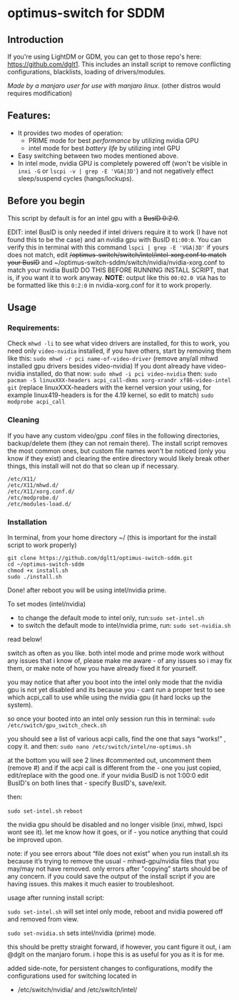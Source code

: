 # optimus-switch for SDDM
## Introduction
If you're using LightDM or GDM, you can get to those repo's here: https://github.com/dglt1. This includes an install script to remove conflicting configurations, blacklists, loading of drivers/modules.

*Made by a manjaro user for use with manjaro linux.* (other distros would requires modification)

## Features:
- It provides two modes of operation:
  - PRIME mode for best *performance* by utilizing nvidia GPU
  - intel mode for best *battery life* by utilizing intel GPU
- Easy switching between two modes mentioned above.
- In intel mode, nvidia GPU is completely powered off (won't be visible in `inxi -G` or `lscpi -v | grep -E 'VGA|3D'`) and not negatively effect sleep/suspend cycles (hangs/lockups).

## Before you begin
This script by default is for an intel gpu with a ~~BusID 0:2:0~~.

EDIT: intel BusID is only needed if intel drivers require it to work (I have not found this to be the case) and an nvidia gpu with BusID `01:00:0`. You can verify this in terminal with this command `lspci | grep -E 'VGA|3D'` if yours does not match, edit ~~/optimus-switch/switch/intel/intel-xorg.conf to match your BusID~~ and ~/optimus-switch-sddm/switch/nvidia/nvidia-xorg.conf  to match your nvidia BusID
DO THIS BEFORE RUNNING INSTALL SCRIPT, that is, if you want it to work anyway.
**NOTE**: output like this `00:02.0 VGA` has to be formatted like this `0:2:0` in nvidia-xorg.conf for it to work properly.

## Usage
### Requirements:
Check `mhwd -li` to see what video drivers are installed, for this to work, you need only `video-nvidia` installed, if you have others, start by removing them like this: `sudo mhwd -r pci name-of-video-driver` (remove any/all mhwd installed gpu drivers besides video-nvidia)
If you dont already have video-nvidia installed, do that now: `sudo mhwd -i pci video-nvidia` then:
`sudo pacman -S linuxXXX-headers acpi_call-dkms xorg-xrandr xf86-video-intel git` (replace linuxXXX-headers with the kernel version your using, for example linux419-headers is for the 4.19 kernel, so edit to match)
`sudo modprobe acpi_call` 
### Cleaning 
If you have any custom video/gpu .conf files in the following directories, backup/delete them (they can not remain there). The install script removes the most common ones, but custom file names won't be noticed (only you know if they exist) and clearing the entire directory would likely break other things, this install will not do that so clean up if necessary.
```
/etc/X11/
/etc/X11/mhwd.d/
/etc/X11/xorg.conf.d/
/etc/modprobe.d/
/etc/modules-load.d/
```
### Installation
In terminal, from your home directory ~/  (this is important for the install script to work properly)
 ```
git clone https://github.com/dglt1/optimus-switch-sddm.git
cd ~/optimus-switch-sddm
chmod +x install.sh
sudo ./install.sh
```
Done! after reboot you will be using intel/nvidia prime. 

To set modes (intel/nvidia)
- to change the default mode to intel only, run:`sudo set-intel.sh`
- to switch the default mode to intel/nvidia prime, run: `sudo set-nvidia.sh`
 
 read below!

 switch as often as you like. both intel mode and prime mode work without any issues that i know of, please make me aware - of any issues so i may fix them, or make note of how you have already fixed it for yourself.

 you may notice that after you boot into the intel only mode that the nvidia gpu is not yet disabled and its because you - cant run a proper test to see which acpi_call to use while using the nvidia gpu (it hard locks up the system).

 so once your booted into an intel only session run this in terminal:
 `sudo /etc/switch/gpu_switch_check.sh`

 you should see a list of various acpi calls, find the one that says “works!” , copy it. and then:
 `sudo nano /etc/switch/intel/no-optimus.sh`

 at the bottom you will see 2 lines #commented out, uncomment them (remove #) and if the acpi call is different from the - one you just copied, edit/replace with the good one. if your nvidia BusID is not 1:00:0 edit BusID's on both lines that - specify BusID's, save/exit.

 then:

 `sudo set-intel.sh`
 `reboot`

 the nvidia gpu should be disabled and no longer visible (inxi, mhwd, lspci wont see it). let me know how it goes, or if - you notice anything that could be improved upon. 

 note: if you see errors about “file does not exist” when you run install.sh its because it’s trying to remove the usual - mhwd-gpu/nvidia files that you may/may not have removed. only errors after "copying" starts should be of any concern. 
 if you could save the output of the install script if you are having issues. this makes it much easier to troubleshoot.


 usage after running install script:  

 `sudo set-intel.sh` will set intel only mode, reboot and nvidia powered off and removed from view.

 `sudo set-nvidia.sh`  sets intel/nvidia (prime) mode.

 this should be pretty straight forward, if however, you cant figure it out, i am @dglt on the manjaro forum. i hope this
 is as useful for you as it is for me.

 added side-note, for persistent changes to configurations, modify the configurations used for switching located in
- /etc/switch/nvidia/  and  /etc/switch/intel/  

